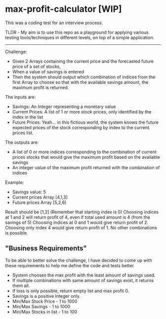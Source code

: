 # max-profit-calculator [WIP]
This was a coding test for an interview process.

TLDR - My aim is to use this repo as a playground for applying various testing tools/techniques in different levels, on top of a simple application.

-----

Challenge:
- Given 2 Arrays containing the current price and the forecasted future price of a set of stocks,
- When a value of savings is entered
- Then the system should output which combination of indices from the first Array to choose so that with the available savings amount, the maximum profit is returned.

The inputs are:
 - Savings: An Integer representing a monetary value
 - Current Prices: A list of 1 or more stock prices, only identified by the index in the list
 - Future Prices: Yeah... in this fictious world, the system knows the future expected prices of the stock
    corresponding by index to the current prices list.

 The outputs are:
 - A list of 0 or more indices corresponding to the combination of current prices stocks that would give the
    maximum profit based on the available savings
 - An integer value of the maximum profit returned with the combination of indices

Example:

- Savings value: 5
- Current prices Array [4,1,3]
- Future prices Array [5,2,6]

Result should be [1,2] (Remember that starting index is 0)
Choosing indices at 1 and 2 will return profit of 4, even if total used amount is 4 (from the savings of 5)
Choosing indices at 0 and 1 would give return profit of 2.
Choosing only index 4 would give return profit of 1.
No other combinations is possible.


## **"Business Requirements"**


To be able to better solve the challenge, I have decided to come up with these requirements to help me define the
code and tests better.

 - System chooses the max profit with the least amount of savings used.
 - If multiple combinations with same amount of savings exist, it returns them all.
 - If loss is only possible, return empty list and max profit 0.
 - Savings is a positive Integer only.
 - Min/Max Stock Price - 1 to 1000
 - Min/Max Savings - 1 to 1000
 - Min/Max Stocks in list - 1 to 100
 
